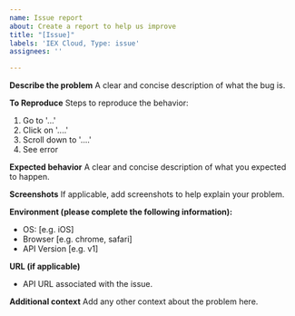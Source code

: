 ```yaml
---
name: Issue report
about: Create a report to help us improve
title: "[Issue]"
labels: 'IEX Cloud, Type: issue'
assignees: ''

---
```


**Describe the problem**
A clear and concise description of what the bug is.

**To Reproduce**
Steps to reproduce the behavior:
1. Go to '...'
2. Click on '....'
3. Scroll down to '....'
4. See error

**Expected behavior**
A clear and concise description of what you expected to happen.

**Screenshots**
If applicable, add screenshots to help explain your problem.

**Environment (please complete the following information):**
 - OS: [e.g. iOS]
 - Browser [e.g. chrome, safari]
 - API Version [e.g. v1]

**URL (if applicable)**
 - API URL associated with the issue.

**Additional context**
Add any other context about the problem here.
